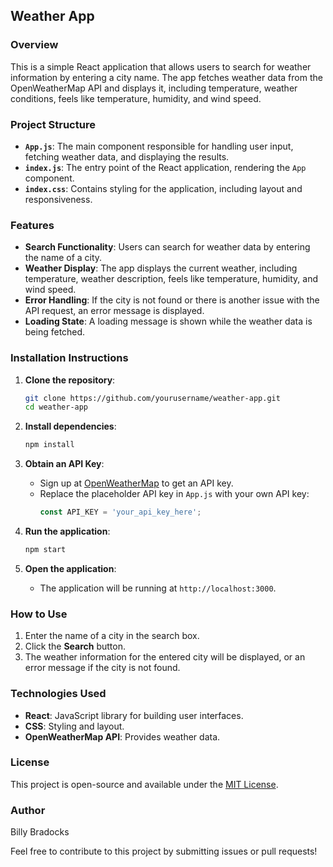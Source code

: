 ## Weather App

### Overview
This is a simple React application that allows users to search for weather information by entering a city name. The app fetches weather data from the OpenWeatherMap API and displays it, including temperature, weather conditions, feels like temperature, humidity, and wind speed.

### Project Structure
- **`App.js`**: The main component responsible for handling user input, fetching weather data, and displaying the results.
- **`index.js`**: The entry point of the React application, rendering the `App` component.
- **`index.css`**: Contains styling for the application, including layout and responsiveness.

### Features
- **Search Functionality**: Users can search for weather data by entering the name of a city.
- **Weather Display**: The app displays the current weather, including temperature, weather description, feels like temperature, humidity, and wind speed.
- **Error Handling**: If the city is not found or there is another issue with the API request, an error message is displayed.
- **Loading State**: A loading message is shown while the weather data is being fetched.

### Installation Instructions

1. **Clone the repository**:
   ```bash
   git clone https://github.com/yourusername/weather-app.git
   cd weather-app
   ```

2. **Install dependencies**:
   ```bash
   npm install
   ```

3. **Obtain an API Key**:
   - Sign up at [OpenWeatherMap](https://openweathermap.org/) to get an API key.
   - Replace the placeholder API key in `App.js` with your own API key:
     ```javascript
     const API_KEY = 'your_api_key_here';
     ```

4. **Run the application**:
   ```bash
   npm start
   ```

5. **Open the application**:
   - The application will be running at `http://localhost:3000`.

### How to Use

1. Enter the name of a city in the search box.
2. Click the **Search** button.
3. The weather information for the entered city will be displayed, or an error message if the city is not found.

### Technologies Used
- **React**: JavaScript library for building user interfaces.
- **CSS**: Styling and layout.
- **OpenWeatherMap API**: Provides weather data.

### License
This project is open-source and available under the [MIT License](LICENSE).

### Author
Billy Bradocks

Feel free to contribute to this project by submitting issues or pull requests!
